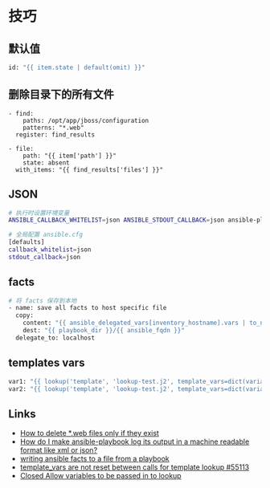 # 技巧

## 默认值

```sh
id: "{{ item.state | default(omit) }}"
```

## 删除目录下的所有文件

```
- find:
    paths: /opt/app/jboss/configuration
    patterns: "*.web"
  register: find_results

- file:
    path: "{{ item['path'] }}"
    state: absent
  with_items: "{{ find_results['files'] }}"
```

## JSON

```sh
# 执行时设置环境变量
ANSIBLE_CALLBACK_WHITELIST=json ANSIBLE_STDOUT_CALLBACK=json ansible-playbook ...

# 全局配置 ansible.cfg
[defaults]
callback_whitelist=json
stdout_callback=json
```

## facts

```sh
# 将 facts 保存到本地
- name: save all facts to host specific file
  copy:
    content: "{{ ansible_delegated_vars[inventory_hostname].vars | to_nice_json }}"
    dest: "{{ playbook_dir }}/{{ ansible_fqdn }}"
  delegate_to: localhost
```

## templates vars

```sh
var1: "{{ lookup('template', 'lookup-test.j2', template_vars=dict(variable1='var1')) | trim }}"
var2: "{{ lookup('template', 'lookup-test.j2', template_vars=dict(variable1='var1', variable2='var2')) | trim }}"
```

## Links

- [How to delete *.web files only if they exist](https://stackoverflow.com/questions/34949595/how-to-delete-web-files-only-if-they-exist)
- [How do I make ansible-playbook log its output in a machine readable format like xml or json?](https://devops.stackexchange.com/questions/12213/how-do-i-make-ansible-playbook-log-its-output-in-a-machine-readable-format-like)
- [writing ansible facts to a file from a playbook](https://stackoverflow.com/questions/67885939/writing-ansible-facts-to-a-file-from-a-playbook)
- [template_vars are not reset between calls for template lookup #55113](https://github.com/ansible/ansible/issues/55113)
- [Closed
Allow variables to be passed in to lookup](https://github.com/ansible/ansible/issues/6463)
